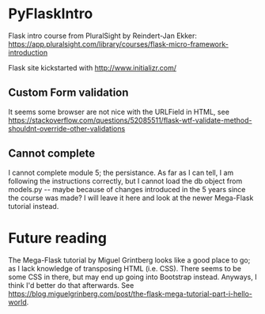 # PyFlaskIntro
Flask intro course from PluralSight by Reindert-Jan Ekker:
https://app.pluralsight.com/library/courses/flask-micro-framework-introduction

Flask site kickstarted with http://www.initializr.com/

## Custom Form validation
It seems some browser are not nice with the URLField in HTML, see https://stackoverflow.com/questions/52085511/flask-wtf-validate-method-shouldnt-override-other-validations

## Cannot complete
I cannot complete module 5; the persistance.
As far as I can tell, I am following the instructions correctly, but I cannot load the db object from models.py -- maybe because of changes introduced in the 5 years since the course was made?
I will leave it here and look at the newer Mega-Flask tutorial instead.

# Future reading
The Mega-Flask tutorial by Miguel Grintberg looks like a good place to go; as I lack knowledge of transposing HTML (i.e. CSS).
There seems to be some CSS in there, but may end up going into Bootstrap instead.
Anyways, I think I'd better do that afterwards.
See https://blog.miguelgrinberg.com/post/the-flask-mega-tutorial-part-i-hello-world.
